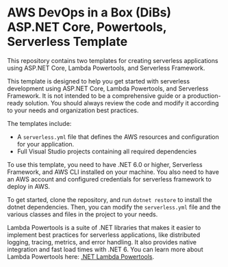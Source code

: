 # AWS DevOps in a Box (DiBs) ASP.NET Core, Powertools, Serverless Template

This repository contains two templates for creating serverless applications
using ASP.NET Core, Lambda Powertools, and Serverless Framework.

This template is designed to help you get started with serverless development
using ASP.NET Core, Lambda Powertools, and Serverless Framework. It is not
intended to be a comprehensive guide or a production-ready solution. You should
always review the code and modify it according to your needs and organization
best practices.

The templates include:

- A `serverless.yml` file that defines the AWS resources and configuration
  for your application.
- Full Visual Studio projects containing all required dependencies

To use this template, you need to have .NET 6.0 or higher, Serverless Framework,
and AWS CLI installed on your machine. You also need to have an AWS account
and configured credentials for serverless framework to deploy in AWS.

To get started, clone the repository, and run `dotnet restore`
to install the dotnet dependencies. Then, you can modify the `serverless.yml`
file and the various classes and files in the project to your needs.

Lambda Powertools is a suite of .NET libraries that makes it easier to implement
best practices for serverless applications, like distributed logging, tracing,
metrics, and error handling. It also provides native integration and fast load
times with .NET 6. You can learn more about Lambda Powertools here: [.NET Lambda Powertools](https://github.com/aws-powertools/powertools-lambda-dotnet).

